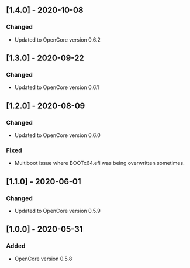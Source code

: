 ## [1.4.0] - 2020-10-08
### Changed
- Updated to OpenCore version 0.6.2
## [1.3.0] - 2020-09-22
### Changed
- Updated to OpenCore version 0.6.1
## [1.2.0] - 2020-08-09
### Changed
- Updated to OpenCore version 0.6.0
### Fixed
- Multiboot issue where BOOTx64.efi was being overwritten sometimes.
## [1.1.0] - 2020-06-01
### Changed
- Updated to OpenCore version 0.5.9
## [1.0.0] - 2020-05-31
### Added
- OpenCore version 0.5.8
